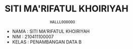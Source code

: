 # SITI MA'RIFATUL KHOIRIYAH

                        HALLLOOOOOO


- NAMA : SITI MA'RIFATUL KHOIRIYAH
- NIM : 210411100007
- KELAS : PENAMBANGAN DATA B 

```{tableofcontents}
```
